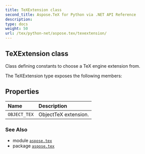 ```yaml
---
title: TeXExtension class
second_title: Aspose.TeX for Python via .NET API Reference
description: 
type: docs
weight: 50
url: /tex/python-net/aspose.tex/texextension/
---
```


## TeXExtension class

Class defining constants to choose a TeX engine extension from.



The TeXExtension type exposes the following members:
## Properties
| Name | Description |
| :- | :- |
| `OBJECT_TEX` | ObjectTeX extension. |

### See Also

* module [`aspose.tex`](/tex/python-net/aspose.tex/)
* package [`aspose.tex`](/tex/python-net/)

